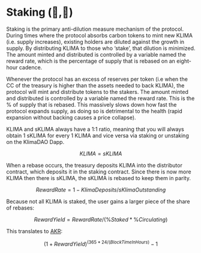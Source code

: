# Staking (🌳,🌳)

Staking is the primary anti-dilution measure mechanism of the protocol. During times where the protocol absorbs carbon tokens to mint new KLIMA (i.e. supply increases), existing holders are diluted against the growth in supply. By distributing KLIMA to those who ‘stake’, that dilution is minimized. The amount minted and distributed is controlled by a variable named the reward rate, which is the percentage of supply that is rebased on an eight-hour cadence.

Whenever the protocol has an excess of reserves per token (i.e when the CC of the treasury is higher than the assets needed to back KLIMA), the protocol will mint and distribute tokens to the stakers. The amount minted and distributed is controlled by a variable named the reward rate. This is the % of supply that is rebased. This massively slows down how fast the protocol expands supply, as doing so is detrimental to the health (rapid expansion without backing causes a price collapse).

KLIMA and sKLIMA always have a 1:1 ratio, meaning that you will always obtain 1 sKLIMA for every 1 KLIMA and vice versa via staking or unstaking on the KlimaDAO Dapp.&#x20;

$$
KLIMA= sKLIMA
$$

When a rebase occurs, the treasury deposits KLIMA into the distributor contract, which deposits it in the staking contract. Since there is now more KLIMA then there is sKLIMA, the sKLIMA is rebased to keep them in parity.&#x20;

$$
Reward Rate=1-KlimaDeposits/sKlimaOutstanding
$$

Because not all KLIMA is staked, the user gains a larger piece of the share of rebases:&#x20;

$$
RewardYield = RewardRate/(\%Staked*\%Circulating)
$$

This translates to [AKR](../references/glossary.md#akr):

$$
(1+RewardYield)^{(365*24/(BlockTimeInHours)} - 1
$$
